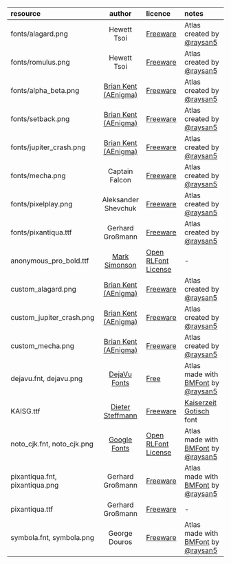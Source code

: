 | resource                       | author      | licence | notes |
| :----------------------------- | :---------: | :------ | :---- |
| fonts/alagard.png              | Hewett Tsoi | [Freeware](https://www.dafont.com/es/alagard.font)  |  Atlas created by [@raysan5](https://github.com/raysan5) |
| fonts/romulus.png              | Hewett Tsoi | [Freeware](https://www.dafont.com/es/romulus.font)  |  Atlas created by [@raysan5](https://github.com/raysan5) |
| fonts/alpha_beta.png           | [Brian Kent (AEnigma)](https://www.dafont.com/es/aenigma.d188) | [Freeware](https://www.dafont.com/es/alpha-beta.font)  |  Atlas created by [@raysan5](https://github.com/raysan5) |
| fonts/setback.png              | [Brian Kent (AEnigma)](https://www.dafont.com/es/aenigma.d188) | [Freeware](https://www.dafont.com/es/setback.font)  |  Atlas created by [@raysan5](https://github.com/raysan5) |
| fonts/jupiter_crash.png        | [Brian Kent (AEnigma)](https://www.dafont.com/es/aenigma.d188) | [Freeware](https://www.dafont.com/es/jupiter-crash.font)  |  Atlas created by [@raysan5](https://github.com/raysan5) |
| fonts/mecha.png                | Captain Falcon | [Freeware](https://www.dafont.com/es/mecha-cf.font)  |  Atlas created by [@raysan5](https://github.com/raysan5) |
| fonts/pixelplay.png            | Aleksander Shevchuk | [Freeware](https://www.dafont.com/es/pixelplay.font)  |  Atlas created by [@raysan5](https://github.com/raysan5) |
| fonts/pixantiqua.ttf           | Gerhard Großmann | [Freeware](https://www.dafont.com/es/pixantiqua.font)  |  Atlas created by [@raysan5](https://github.com/raysan5) |
| anonymous_pro_bold.ttf         | [Mark Simonson](https://fonts.google.com/specimen/Anonymous+Pro) | [Open RLFont License](https://scripts.sil.org/cms/scripts/page.php?site_id=nrsi&id=OFL) | - |
| custom_alagard.png             | [Brian Kent (AEnigma)](https://www.dafont.com/es/aenigma.d188) | [Freeware](https://www.dafont.com/es/jupiter-crash.font) | Atlas created by [@raysan5](https://github.com/raysan5) |
| custom_jupiter_crash.png       | [Brian Kent (AEnigma)](https://www.dafont.com/es/aenigma.d188) | [Freeware](https://www.dafont.com/es/jupiter-crash.font) | Atlas created by [@raysan5](https://github.com/raysan5) |
| custom_mecha.png               | [Brian Kent (AEnigma)](https://www.dafont.com/es/aenigma.d188) | [Freeware](https://www.dafont.com/es/jupiter-crash.font) | Atlas created by [@raysan5](https://github.com/raysan5) |
| dejavu.fnt, dejavu.png         | [DejaVu Fonts](https://dejavu-fonts.github.io/) | [Free](https://dejavu-fonts.github.io/License.html) | Atlas made with [BMFont](https://www.angelcode.com/products/bmfont/) by [@raysan5](https://github.com/raysan5) |
| KAISG.ttf                      | [Dieter Steffmann](http://www.steffmann.de/wordpress/) | [Freeware](https://www.1001fonts.com/users/steffmann/) | [Kaiserzeit Gotisch](https://www.dafont.com/es/kaiserzeit-gotisch.font) font |
| noto_cjk.fnt, noto_cjk.png     | [Google Fonts](https://www.google.com/get/noto/help/cjk/) |  [Open RLFont License](https://scripts.sil.org/cms/scripts/page.php?site_id=nrsi&id=OFL) | Atlas made with [BMFont](https://www.angelcode.com/products/bmfont/) by [@raysan5](https://github.com/raysan5) |
| pixantiqua.fnt, pixantiqua.png | Gerhard Großmann | [Freeware](https://www.dafont.com/es/pixantiqua.font) | Atlas made with [BMFont](https://www.angelcode.com/products/bmfont/) by [@raysan5](https://github.com/raysan5) |
| pixantiqua.ttf                 | Gerhard Großmann | [Freeware](https://www.dafont.com/es/pixantiqua.font) | - |
| symbola.fnt, symbola.png       | George Douros | [Freeware](https://fontlibrary.org/en/font/symbola) | Atlas made with [BMFont](https://www.angelcode.com/products/bmfont/) by [@raysan5](https://github.com/raysan5) |
